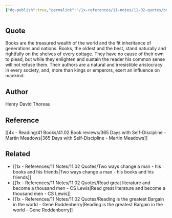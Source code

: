 ```yaml
---
{"dg-publish":true,"permalink":"/1x-references/11-notes/11-02-quotes/books-are-the-treasured-wealth-of-the-world-and-the-fit-inheritance-of-generations-and-nations-henry-david-thoreau/","title":"Books are the treasured wealth of the world and the fit inheritance of generations and nations - Henry David Thoreau","created":"2024-02-25T22:20:29.859+03:00","updated":"2024-02-25T22:22:13.814+03:00"}
---
```



## Quote
Books are the treasured wealth of the world and the fit inheritance of generations and nations. Books, the oldest and the best, stand naturally and rightfully on the shelves of every cottage. They have no cause of their own to plead, but while they enlighten and sustain the reader his common sense will not refuse them. Their authors are a natural and irresistible aristocracy in every society, and, more than kings or emperors, exert an influence on mankind.

## Author
Henry David Thoreau

## Reference
[[4x - Reading/41 Books/41.02 Book reviews/365 Days with Self-Discipline - Martin Meadows\|365 Days with Self-Discipline - Martin Meadows]]

## Related
- [[1x - References/11 Notes/11.02 Quotes/Two ways change a man - his books and his friends\|Two ways change a man - his books and his friends]]
- [[1x - References/11 Notes/11.02 Quotes/Read great literature and become a thousand men - CS Lewis\|Read great literature and become a thousand men - CS Lewis]]
- [[1x - References/11 Notes/11.02 Quotes/Reading is the greatest Bargain in the world - Gene Roddenberry\|Reading is the greatest Bargain in the world - Gene Roddenberry]]